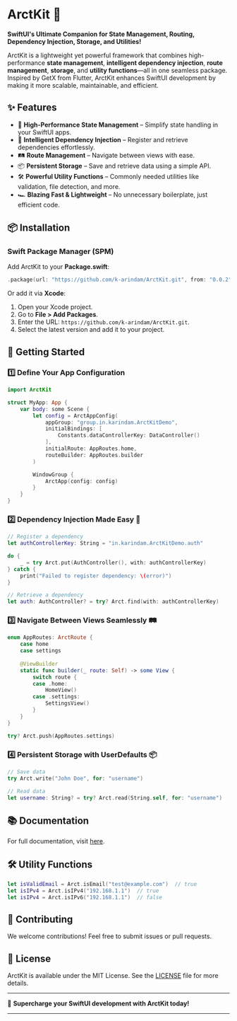 # ArctKit 🚀

**SwiftUI's Ultimate Companion for State Management, Routing, Dependency Injection, Storage, and Utilities!**

ArctKit is a lightweight yet powerful framework that combines high-performance **state management**, **intelligent dependency injection**, **route management**, **storage**, and **utility functions**—all in one seamless package. Inspired by GetX from Flutter, ArctKit enhances SwiftUI development by making it more scalable, maintainable, and efficient.

## ✨ Features

- 🚀 **High-Performance State Management** – Simplify state handling in your SwiftUI apps.
- 🔗 **Intelligent Dependency Injection** – Register and retrieve dependencies effortlessly.
- 🛤 **Route Management** – Navigate between views with ease.
- 📦 **Persistent Storage** – Save and retrieve data using a simple API.
- 🛠 **Powerful Utility Functions** – Commonly needed utilities like validation, file detection, and more.
- 🏎 **Blazing Fast & Lightweight** – No unnecessary boilerplate, just efficient code.

## 📦 Installation

### Swift Package Manager (SPM)

Add ArctKit to your **Package.swift**:

```swift
.package(url: "https://github.com/k-arindam/ArctKit.git", from: "0.0.2")
```

Or add it via **Xcode**:
1. Open your Xcode project.
2. Go to **File > Add Packages**.
3. Enter the URL: `https://github.com/k-arindam/ArctKit.git`.
4. Select the latest version and add it to your project.

## 📌 Getting Started

### 1️⃣ Define Your App Configuration

```swift
import ArctKit

struct MyApp: App {
    var body: some Scene {
        let config = ArctAppConfig(
            appGroup: "group.in.karindam.ArctKitDemo",
            initialBindings: [
                Constants.dataControllerKey: DataController()
            ],
            initialRoute: AppRoutes.home,
            routeBuilder: AppRoutes.builder
        )

        WindowGroup {
            ArctApp(config: config)
        }
    }
}
```

### 2️⃣ Dependency Injection Made Easy 🧩

```swift
// Register a dependency
let authControllerKey: String = "in.karindam.ArctKitDemo.auth"

do {
    _ = try Arct.put(AuthController(), with: authControllerKey)
} catch {
    print("Failed to register dependency: \(error)")
}

// Retrieve a dependency
let auth: AuthController? = try? Arct.find(with: authControllerKey)
```

### 3️⃣ Navigate Between Views Seamlessly 🛤

```swift
enum AppRoutes: ArctRoute {
    case home
    case settings
    
    @ViewBuilder
    static func builder(_ route: Self) -> some View {
        switch route {
        case .home:
            HomeView()
        case .settings:
            SettingsView()
        }
    }
}

try? Arct.push(AppRoutes.settings)
```

### 4️⃣ Persistent Storage with UserDefaults 📦

```swift
// Save data
try Arct.write("John Doe", for: "username")

// Read data
let username: String? = try? Arct.read(String.self, for: "username")
```

## 📚 Documentation

For full documentation, visit [here](http://arctkit.karindam.in).

## 🛠 Utility Functions

```swift
let isValidEmail = Arct.isEmail("test@example.com")  // true
let isIPv4 = Arct.isIPv4("192.168.1.1")  // true
let isIPv4 = Arct.isIPv6("192.168.1.1")  // false
```

## 🤝 Contributing

We welcome contributions! Feel free to submit issues or pull requests.

## 📜 License

ArctKit is available under the MIT License. See the [LICENSE](LICENSE) file for more details.

---

🚀 **Supercharge your SwiftUI development with ArctKit today!**

---
